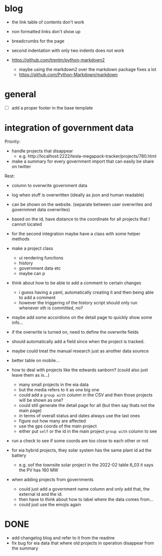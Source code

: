 
# blog

- the link table of contents don't work
- non formatted links don't show up

- breadcrumbs for the page
- second indentation with only two indents does not work

- https://github.com/trentm/python-markdown2
  - maybe using the markdown2 over the markdown package fixes a lot
  - https://github.com/Python-Markdown/markdown


# general

- [ ] add a proper footer in the base template



# integration of government data

Priority:
- handle projects that disappear
  - e.g. http://localhost:2222/tesla-megapack-tracker/projects/780.html
- make a summary for every government import that can easily be share on twitter



Rest:
- column to overwrite government data
- log when stuff is overwritten (ideally as json and human readable)
- can be shown on the website. (separate between user overwrites and governmnet data overwrites)
- based on the id, have distance to the coordinate for all projects that I cannot located
- for the second integration maybe have a class with some helper methods

- make a project class
  - ui rendering functions
  - history
  - government data etc
  - maybe can p


- think about how to be able to add a comment to certain changes
  - i guess having a yaml, automatically creating it and then being able to add a comment
  - however the triggering of the history script should only run whenever sth is committed, no?


- maybe add some accordions on the detail page to quickly show some info...
- if the overwrite is turned on, need to define the overwrite fields

- should automatically add a field since when the project is tracked. 

- maybe could treat the manual research just as another data sourece
  
- better table on mobile...

- how to deal with projects like the edwards sanborn? (could also just leave them as is...)
  - many small projects in the eia data
  - but the media refers to it as one big one
  - could add a `group with` column in the CSV and then those projects will be shown as one?
  - could still generate the detail page for all (but then say thats not the main page)
  - in terms of overall status and dates always use the last ones
  - figure out how many are affected
  - use the gps coords of the main project
  - either put `self` or the id in the main project `group with` column to see

- run a check to see if some coords are too close to each other or not


- for eia hybrid projects, they solar system has the same plant id ad the battery
  - e.g. sof the townsite solar project in the 2022-02 table 6_03 it says the PV has 160 MW

- when adding projects from governments
  - could just add a government name column and only add that, the external id and the id. 
  - then have to think about how to label where the data comes from...
  - could just use the emojis again






# DONE

- add changelog blog and refer to it from the readme
- fix bug for eia data that where old projects in operation disappear from the summary